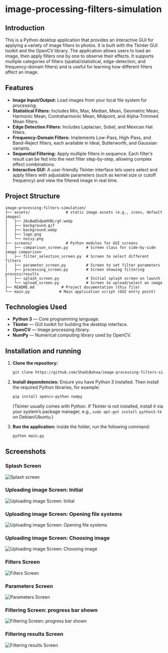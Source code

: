 # image-processing-filters-simulation

## Introduction

This is a Python desktop application that provides an interactive GUI for applying a variety of image filters to photos. It is built with the Tkinter GUI toolkit and the OpenCV library. The application allows users to load an image, then apply filters one by one to observe their effects. It supports multiple categories of filters (spatial/statistical, edge-detection, and frequency-domain filters) and is useful for learning how different filters affect an image.

## Features

- **Image Input/Output:** Load images from your local file system for processing.
- **Statistical Filters:** Includes Min, Max, Median, Mean, Geometric Mean, Harmonic Mean, Contraharmonic Mean, Midpoint, and Alpha-Trimmed Mean filters.
- **Edge Detection Filters:** Includes Laplacian, Sobel, and Mexican Hat filters.
- **Frequency-Domain Filters:** Implements Low-Pass, High-Pass, and Band-Reject filters, each available in Ideal, Butterworth, and Gaussian variants.
- **Sequential Filtering:** Apply multiple filters in sequence. Each filter’s result can be fed into the next filter step-by-step, allowing complex effect combinations.
- **Interactive GUI:** A user-friendly Tkinter interface lets users select and apply filters with adjustable parameters (such as kernel size or cutoff frequency) and view the filtered image in real time.

## Project Structure
```
image-processing-filters-simulation/
├── assets/                # static image assets (e.g., icons, default images)
│   ├── 26xBwQSdpeHVRLrgY.webp
│   ├── background.gif
│   ├── background.webp
│   ├── logo.png
│   └── noisy.png
├── screens/               # Python modules for GUI screens
│   ├── comparison_screen.py        # Screen class for side-by-side image comparison
│   ├── filter_selection_screen.py  # Screen to select different filters
│   ├── parameter_screen.py         # Screen to set filter parameters
│   ├── processing_screen.py        # Screen showing filtering process/results
│   ├── splash_screen.py            # Initial splash screen on launch
│   └── upload_screen.py            # Screen to upload/select an image
├── README.md            # Project documentation (this file)
└── main.py             # Main application script (GUI entry point)

```


## Technologies Used

- **Python 3** — Core programming language.
- **Tkinter** — GUI toolkit for building the desktop interface.
- **OpenCV** — Image processing library.
- **NumPy** — Numerical computing library used by OpenCV.

## Installation and running

1. **Clone the repository:**
   ```bash
   git clone https://github.com/ShadiBahaa/image-processing-filters-simulation.git
   ```
2. **Install dependencies:**
    Ensure you have Python 3 installed. Then install the required Python libraries, for example: 
   ```bash
   pip install opencv-python numpy
   ```
   (Tkinter usually comes with Python. If Tkinter is not installed, install it via your system’s package manager, e.g., ```sudo apt-get install python3-tk``` on Debian/Ubuntu.)

3. **Run the application:**
   inside the folder, run the following command:
   ```bash
   python main.py
   ```

## Screenshots

### Splash Screen
![Splash screen](screenshots/1.png)

### Uploading image Screen: Initial
![Uploading image Screen: Initial](screenshots/2.png)

### Uploading image Screen: Opening file systems
![Uploading image Screen: Opening file systems](screenshots/3.png)

### Uploading image Screen: Choosing image
![Uploading image Screen: Choosing image](screenshots/4.png)

### Filters Screen
![Filters Screen](screenshots/5.png)

### Parameters Screen
![Parameters Screen](screenshots/6.png)

### Filtering Screen: progress bar shown
![Filtering Screen: progress bar shown](screenshots/7.png)

### Filtering results Screen
![Filtering results Screen](screenshots/8.png)
